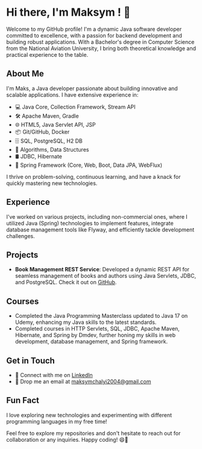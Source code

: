 # Hi there, I'm Maksym ! 👋

Welcome to my GitHub profile! I'm a dynamic Java software developer committed to excellence, with a passion for backend development and building robust applications. With a Bachelor's degree in Computer Science from the National Aviation University, I bring both theoretical knowledge and practical experience to the table.

## About Me
I'm Maks, a Java developer passionate about building innovative and scalable applications. I have extensive experience in:
- 💻 Java Core, Collection Framework, Stream API
- 🛠️ Apache Maven, Gradle
- 🌐 HTML5, Java Servlet API, JSP
- 📦 Git/GitHub, Docker
- 🗄️ SQL, PostgreSQL, H2 DB
- 🧠 Algorithms, Data Structures
- 🛢️ JDBC, Hibernate
- 🔧 Spring Framework (Core, Web, Boot, Data JPA, WebFlux)

I thrive on problem-solving, continuous learning, and have a knack for quickly mastering new technologies.

## Experience
I've worked on various projects, including non-commercial ones, where I utilized Java (Spring) technologies to implement features, integrate database management tools like Flyway, and efficiently tackle development challenges.

## Projects
- **Book Management REST Service**: Developed a dynamic REST API for seamless management of books and authors using Java Servlets, JDBC, and PostgreSQL. Check it out on [GitHub](https://github.com/MaksymChalyi/Book-Store-Rest-API-CRUD-App).

## Courses
- Completed the Java Programming Masterclass updated to Java 17 on Udemy, enhancing my Java skills to the latest standards.
- Completed courses in HTTP Servlets, SQL, JDBC, Apache Maven, Hibernate, and Spring by Dmdev, further honing my skills in web development, database management, and Spring framework.

## Get in Touch
- 🔗 Connect with me on [LinkedIn](https://www.linkedin.com/in/maksym-chalyi-a8a2172a6/)
- 📧 Drop me an email at maksymchalyi2004@gmail.com

## Fun Fact
I love exploring new technologies and experimenting with different programming languages in my free time!

Feel free to explore my repositories and don't hesitate to reach out for collaboration or any inquiries. Happy coding! 😄🚀
